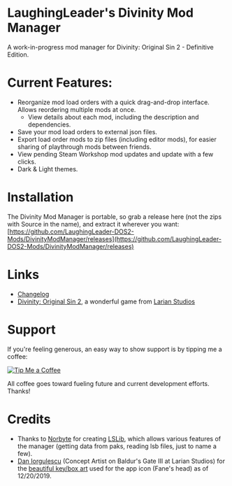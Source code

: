 LaughingLeader's Divinity Mod Manager
=======

A work-in-progress mod manager for Divinity: Original Sin 2 - Definitive Edition.

# Current Features:

* Reorganize mod load orders with a quick drag-and-drop interface. Allows reordering multiple mods at once.
  * View details about each mod, including the description and dependencies.
* Save your mod load orders to external json files.
* Export load order mods to zip files (including editor mods), for easier sharing of playthrough mods between friends.
* View pending Steam Workshop mod updates and update with a few clicks.
* Dark & Light themes.

# Installation

The Divinity Mod Manager is portable, so grab a release here (not the zips with Source in the name), and extract it wherever you want:
[https://github.com/LaughingLeader-DOS2-Mods/DivinityModManager/releases](https://github.com/LaughingLeader-DOS2-Mods/DivinityModManager/releases)

# Links

* [Changelog](https://github.com/LaughingLeader-DOS2-Mods/DivinityModManager/wiki/Changelog)
* [Divinity: Original Sin 2](http://store.steampowered.com/app/435150/Divinity_Original_Sin_2/), a wonderful game from [Larian Studios](http://larian.com/)

# Support

If you're feeling generous, an easy way to show support is by tipping me a coffee:

[![Tip Me a Coffee](https://i.imgur.com/NkmwXff.png)](https://ko-fi.com/LaughingLeader)

All coffee goes toward fueling future and current development efforts. Thanks!

# Credits

* Thanks to [Norbyte](https://github.com/Norbyte) for creating [LSLib](https://github.com/Norbyte/lslib), which allows various features of the manager (getting data from paks, reading lsb files, just to name a few).
* [Dan Iorgulescu](https://www.artstation.com/daniorgulescu) (Concept Artist on Baldur's Gate III at Larian Studios) for the [beautiful key/box art](https://www.artstation.com/artwork/mV159) used for the app icon (Fane's head) as of 12/20/2019.

